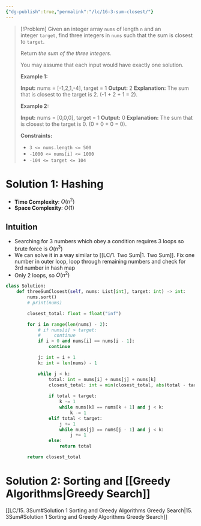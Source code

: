 ```yaml
---
{"dg-publish":true,"permalink":"/lc/16-3-sum-closest/"}
---
```


> [!Problem]
> Given an integer array `nums` of length `n` and an integer `target`, find three integers in `nums` such that the sum is closest to `target`.
> 
> Return _the sum of the three integers_.
> 
> You may assume that each input would have exactly one solution.
> 
> **Example 1:**
> 
> **Input:** nums = [-1,2,1,-4], target = 1
> **Output:** 2
> **Explanation:** The sum that is closest to the target is 2. (-1 + 2 + 1 = 2).
> 
> **Example 2:**
> 
> **Input:** nums = [0,0,0], target = 1
> **Output:** 0
> **Explanation:** The sum that is closest to the target is 0. (0 + 0 + 0 = 0).
> 
> **Constraints:**
> 
> - `3 <= nums.length <= 500`
> - `-1000 <= nums[i] <= 1000`
> - `-104 <= target <= 104`

# Solution 1: Hashing
- **Time Complexity**: $O(n^2)$
- **Space Complexity**: $O(1)$

## Intuition
- Searching for 3 numbers which obey a condition requires 3 loops so brute force is $O(n^3$)
- We can solve it in a way similar to [[LC/1. Two Sum\|1. Two Sum]]. Fix one number in outer loop, loop through remaining numbers and check for 3rd number in hash map
- Only 2 loops, so $O(n^2)$

```python
class Solution:
    def threeSumClosest(self, nums: List[int], target: int) -> int:
        nums.sort()
        # print(nums)

        closest_total: float = float("inf")

        for i in range(len(nums) - 2):
            # if nums[i] > target:
            #     continue
            if i > 0 and nums[i] == nums[i - 1]:
                continue

            j: int = i + 1
            k: int = len(nums) - 1

            while j < k:
                total: int = nums[i] + nums[j] + nums[k]
                closest_total: int = min(closest_total, abs(total - target))
        
                if total > target:
                    k -= 1
                    while nums[k] == nums[k + 1] and j < k:
                        k -= 1
                elif total < target:
                    j += 1
                    while nums[j] == nums[j - 1] and j < k:
                        j += 1
                else:
                    return total       

        return closest_total
```

# Solution 2: Sorting and [[Greedy Algorithms\|Greedy Search]]
[[LC/15. 3Sum#Solution 1 Sorting and Greedy Algorithms Greedy Search\|15. 3Sum#Solution 1 Sorting and Greedy Algorithms Greedy Search]]